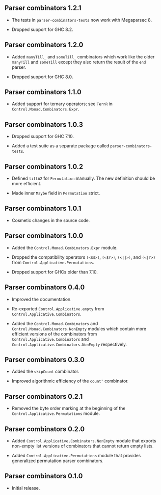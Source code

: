 ## Parser combinators 1.2.1

* The tests in `parser-combinators-tests` now work with Megaparsec 8.

* Dropped support for GHC 8.2.

## Parser combinators 1.2.0

* Added `manyTill_` and `someTill_` combinators which work like the older
  `manyTill` and `someTill` except they also return the result of the `end`
  parser.

* Dropped support for GHC 8.0.

## Parser combinators 1.1.0

* Added support for ternary operators; see `TernR` in
  `Control.Monad.Combinators.Expr`.

## Parser combinators 1.0.3

* Dropped support for GHC 7.10.

* Added a test suite as a separate package called
  `parser-combinators-tests`.

## Parser combinators 1.0.2

* Defined `liftA2` for `Permutation` manually. The new definition should be
  more efficient.

* Made inner `Maybe` field in `Permutation` strict.

## Parser combinators 1.0.1

* Cosmetic changes in the source code.

## Parser combinators 1.0.0

* Added the `Control.Monad.Combinators.Expr` module.

* Dropped the compatibility operators `(<$$>)`, `(<$?>)`, `(<||>)`, and
  `(<|?>)` from `Control.Applicative.Permutations`.

* Dropped support for GHCs older than 7.10.

## Parser combinators 0.4.0

* Improved the documentation.

* Re-exported `Control.Applicative.empty` from
  `Control.Applicative.Combinators`.

* Added the `Control.Monad.Combinators` and
  `Control.Monad.Combinators.NonEmpty` modules which contain more efficient
  versions of the combinators from `Control.Applicative.Combinators` and
  `Control.Applicative.Combinators.NonEmpty` respectively.

## Parser combinators 0.3.0

* Added the `skipCount` combinator.

* Improved algorithmic efficiency of the `count'` combinator.

## Parser combinators 0.2.1

* Removed the byte order marking at the beginning of the
  `Control.Applicative.Permutations` module.

## Parser combinators 0.2.0

* Added `Control.Applicative.Combinators.NonEmpty` module that exports
  non-empty list versions of combinators that cannot return empty lists.

* Added `Control.Applicative.Permutations` module that provides generalized
  permutation parser combinators.

## Parser combinators 0.1.0

* Initial release.
